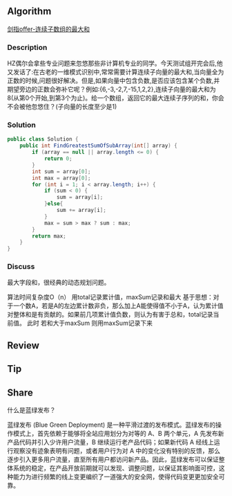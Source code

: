 ## Algorithm

[剑指offer-连续子数组的最大和](https://www.nowcoder.com/practice/459bd355da1549fa8a49e350bf3df484?tpId=13&tags=&title=&diffculty=0&judgeStatus=0&rp=1)

### Description

HZ偶尔会拿些专业问题来忽悠那些非计算机专业的同学。今天测试组开完会后,他又发话了:在古老的一维模式识别中,常常需要计算连续子向量的最大和,当向量全为正数的时候,问题很好解决。但是,如果向量中包含负数,是否应该包含某个负数,并期望旁边的正数会弥补它呢？例如:{6,-3,-2,7,-15,1,2,2},连续子向量的最大和为8(从第0个开始,到第3个为止)。给一个数组，返回它的最大连续子序列的和，你会不会被他忽悠住？(子向量的长度至少是1)


### Solution

```java
public class Solution {
    public int FindGreatestSumOfSubArray(int[] array) {
        if (array == null || array.length <= 0) {
            return 0;
        }
        int sum = array[0];
        int max = array[0];
        for (int i = 1; i < array.length; i++) {
            if (sum < 0) {
                sum = array[i];
            }else{
                sum += array[i];
            }
            max = sum > max ? sum : max;
        }
        return max;
    }
}
```

### Discuss

最大字段和，很经典的动态规划问题。

算法时间复杂度O（n）
用total记录累计值，maxSum记录和最大
基于思想：对于一个数A，若是A的左边累计数非负，那么加上A能使得值不小于A，认为累计值对整体和是有贡献的。如果前几项累计值负数，则认为有害于总和，total记录当前值。
此时 若和大于maxSum 则用maxSum记录下来

## Review


## Tip


## Share

什么是蓝绿发布？

蓝绿发布 (Blue Green Deployment) 是一种平滑过渡的发布模式。蓝绿发布的操作模式上，首先依赖于能够将全站应用划分为对等的 A、B 两个单元，A 先发布新产品代码并引入少许用户流量，B 继续运行老产品代码；如果新代码 A 经线上运行观察没有迹象表明有问题，或者用户行为对 A 中的变化没有特别的反馈，那么逐步引入更多用户流量，直至所有用户都访问新产品。因此，蓝绿发布可以保证整体系统的稳定，在产品开放前期就可以发现、调整问题，以保证其影响面可控，这种能力为进行频繁的线上变更编织了一道强大的安全网，使得代码变更更加安全可靠。
